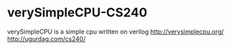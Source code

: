 # verySimpleCPU-CS240
verySimpleCPU is a simple cpu written on verilog 
http://verysimplecpu.org/
http://ugurdag.com/cs240/

